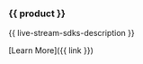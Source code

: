 <div class="quick-link-card">

<div class="quick-link-card-header {{ product }}">

### {{ product }}

</div>

<div class="quick-link-card-body">

{{ live-stream-sdks-description }}

<div class="quick-link-card-button">

[Learn More]({{ link }})

</div>

</div>

</div>
